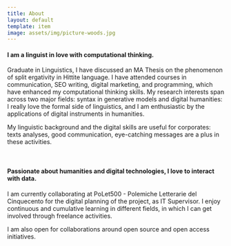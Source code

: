 ```yaml
---
title: About
layout: default
template: item
image: assets/img/picture-woods.jpg
---
```


#### I am a linguist in love with computational thinking.

Graduate in Linguistics, I have discussed an MA Thesis on the phenomenon of split ergativity in Hittite language. I have attended courses in communication, SEO writing, digital marketing, and programming, which have enhanced my computational thinking skills.
My research interests span across two major fields: syntax in generative models and digital humanities: I really love the formal side of linguistics, and I am enthusiastic by the applications of digital instruments in humanities.

My linguistic background and the digital skills are useful for corporates: texts analyses, good communication, eye-catching messages are a plus in these activities.

<br>

#### Passionate about humanities and digital technologies, I love to interact with data.

I am currently collaborating at PoLet500 - Polemiche Letterarie del Cinquecento for the digital planning of the project, as IT Supervisor.
I enjoy continuous and cumulative learning in different fields, in which I can get involved through freelance activities. 

I am also open for collaborations around open source and open access initiatives.
